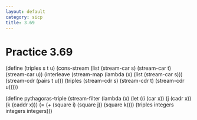 ```yaml
---
layout: default
category: sicp
title: 3.69
---
```


# Practice 3.69

(define (triples s t u)
  (cons-stream (list (stream-car s)
                     (stream-car t)
                     (stream-car u))
               (interleave (stream-map (lambda (x)
                                         (list (stream-car s)))
                                       (stream-cdr (pairs t u)))
                           (triples (stream-cdr s)
                                    (stream-cdr t)
                                    (stream-cdr u)))))

(define pythagoras-triple
  (stream-filter (lambda (x)
                   (let ((i (car x))
                         (j (cadr x))
                         (k (caddr x)))
                     (= (+ (square i) (square j)) (square k))))
                 (triples integers integers integers)))